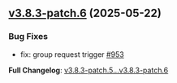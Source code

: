 ## [v3.8.3-patch.6](https://github.com/openimsdk/openim-sdk-core/releases/tag/v3.8.3-patch.6) 	(2025-05-22)

### Bug Fixes
* fix: group request trigger [#953](https://github.com/openimsdk/openim-sdk-core/pull/953)

**Full Changelog**: [v3.8.3-patch.5...v3.8.3-patch.6](https://github.com/openimsdk/openim-sdk-core/compare/v3.8.3-patch.5...v3.8.3-patch.6)

